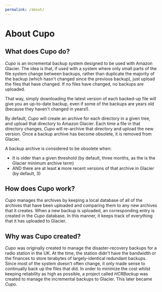 ```yaml
---
permalink: /about/
---
```


# About Cupo

## What does Cupo do?
*Cupo* is an incremental backup system designed to be used with Amazon Glacier. The idea is that, if used with a system where only small parts of the file system change between backups, rather than duplicate the majority of the backup (which hasn't changed since the previous backup), just upload the files that have changed. If no files have changed, no backups are uploaded.

That way, simply downloading the latest version of each backed-up file will give you an up-to-date backup, even if some of the backups are years old (because they haven't changed in years!).

By default, *Cupo* will create an archive for each directory in a given tree, and upload that directory to Amazon Glacier. Each time a file in that directory changes, *Cupo* will re-archive that directory and upload the new version. Once a backup archive has become obsolete, it is removed from Glacier.

A backup archive is considered to be obsolete when:

* It is older than a given threshold (by default, three months, as the is the Glacier minimum archive term)
* AND there are at least **x** more recent versions of that archive in Glacier (by default, 3)

## How does Cupo work?

*Cupo* manages the archives by keeping a local database of all of the archives that have been uploaded and comparing them to any new archives that it creates. When a new backup is uploaded, an corresponding entry is created in the *Cupo* database. In this manner, it keeps track of everything that it has uploaded to Glacier.

## Why was Cupo created?
*Cupo* was originally created to manage the disaster-recovery backups for a radio station in the UK. At the time, the station didn't have the bandwidth or the finances to store terabytes of largely-identical redundant backups. Since most of the system doesn't often change, it only made sense to continually back up the files that did. In order to minimize the cost whilst keeping reliability as high as possible, a project called *HCRBackup* was created to manage the incremental backups to Glacier. This later became *Cupo*.
